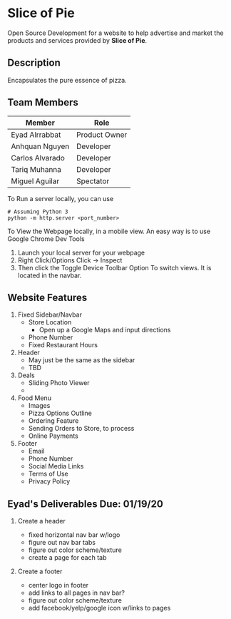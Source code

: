# Slice of Pie
Open Source Development for a website to help advertise and market the products and services provided by **Slice of Pie**.

## Description
Encapsulates the pure essence of pizza.

## Team Members
| Member          | Role          |
| --------------- | ------------- | 
| Eyad Alrrabbat  | Product Owner |
| Anhquan Nguyen  | Developer     |
| Carlos Alvarado | Developer     |
| Tariq Muhanna   | Developer     |
| Miguel Aguilar  | Spectator     |

To Run a server locally, you can use
```
# Assuming Python 3
python -m http.server <port_number>
```

To View the Webpage locally, in a mobile view. An easy way is to use Google Chrome Dev Tools
1. Launch your local server for your webpage
2. Right Click/Options Click -> Inspect
3. Then click the Toggle Device Toolbar Option To switch views. It is located in the navbar. 

## Website Features
1. Fixed Sidebar/Navbar
    - Store Location
        - Open up a Google Maps and input directions
    - Phone Number
    - Fixed Restaurant Hours
2. Header
    - May just be the same as the sidebar
    - TBD
3. Deals 
    - Sliding Photo Viewer
    -  
4. Food Menu
    - Images
    - Pizza Options Outline
    - Ordering Feature
    - Sending Orders to Store, to process
    - Online Payments     
5. Footer
    - Email
    - Phone Number
    - Social Media Links
    - Terms of Use
    - Privacy Policy

## Eyad's Deliverables Due: 01/19/20
1. Create a header 
    - fixed horizontal nav bar w/logo
    - figure out nav bar tabs
    - figure out color scheme/texture
    - create a page for each tab

2. Create a footer
    - center logo in footer
    - add links to all pages in nav bar?
    - figure out color scheme/texture
    - add facebook/yelp/google icon w/links to pages
